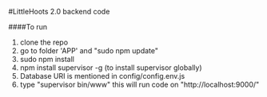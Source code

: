 #LittleHoots 2.0 backend code

####To run 
1. clone the repo
2. go to folder 'APP' and "sudo npm update"
3. sudo npm install
4. npm install supervisor -g (to install supervisor globally)
5. Database URI is mentioned in config/config.env.js
5. type "supervisor bin/www" this will run code on "http://localhost:9000/"

